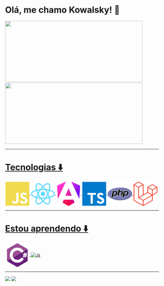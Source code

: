 #  Olá, me chamo Kowalsky! 👋
  
  <a href="https://github.com/kowalskyjunior">
  <div display="flex" flex-direction="column" flex="1 1"> 
      <img height="200px" width="450px" src="https://github-readme-stats.vercel.app/api?username=kowalskyjunior&show_icons=true&theme=dark&include_all_commits=true&count_private=true"/>
      <img height="200px" width="450px" src="https://github-readme-stats.vercel.app/api/top-langs/?username=kowalskyjunior&layout=compact&langs_count=7&theme=dark"/>
    </div>
  
<hr>  

  # Tecnologias ⬇️

  <div display="flex" flex-direction="row">
    <img align="center" alt="Js" height="80" width="80" src="https://raw.githubusercontent.com/devicons/devicon/master/icons/javascript/javascript-plain.svg">
    <img align="center" alt="Js" height="80" width="80" src="https://raw.githubusercontent.com/devicons/devicon/master/icons/react/react-original.svg">
    <img align="center" alt="Js" height="80" width="80" src="https://raw.githubusercontent.com/devicons/devicon/master/icons/angular/angular-original.svg">
    <img align="center" alt="Js" height="80" width="80" src="https://raw.githubusercontent.com/devicons/devicon/master/icons/typescript/typescript-original.svg">
    <img align="center" alt="Js" height="80" width="80" src="https://raw.githubusercontent.com/devicons/devicon/master/icons/php/php-original.svg">
    <img align="center" alt="Js" height="80" width="80" src="https://raw.githubusercontent.com/devicons/devicon/master/icons/laravel/laravel-original.svg">
  </div>


  <hr>

  # Estou aprendendo ⬇️
<img align="center" alt="Js" height="80" width="80" src="https://raw.githubusercontent.com/devicons/devicon/master/icons/csharp/csharp-original.svg">
<img align="center" alt="Js" height="80" width="80" src="https://cdn.jsdelivr.net/gh/devicons/devicon@latest/icons/microsoftsqlserver/microsoftsqlserver-original-wordmark.svg" />

<hr>

<div display="flex">
    <a href="https://instagram.com/kowalskyjr" target="_blank"><img src="https://img.shields.io/badge/-Instagram-%23E4405F?style=for-the-badge&logo=instagram&logoColor=white"                 target="_blank"></a>
    <a href="https://www.linkedin.com/in/kowalskyjr" target="_blank"><img src="https://img.shields.io/badge/-LinkedIn-%230077B5?style=for-the-badge&logo=linkedin&logoColor=white"             target="_blank"></a> 
</div>
